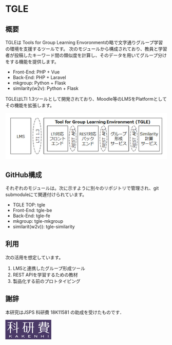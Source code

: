 # TGLE

## 概要

TGLEは Tools for Group Learning Envoronmentの略で文字通りグループ学習の環境を支援するツールです。
次のモジュールから構成されており、教員と学習者が投稿したキーワード間の類似度を計算し、そのデータを用いてグループ分けをする機能を提供します。
- Front-End: PHP + Vue
- Back-End: PHP + Laravel
- mkgroup: Python + Flask
- similarity(w2v): Python + Flask

TGLEはLTI 1.3ツールとして開発されており、Moodle等のLMSをPlatformとしてその機能を拡張します。

![TGLEシステム構成図](TGLE.jpg)


## GitHub構成

それぞれのモジュールは。次に示すように別々のリポジトリで管理され、git submoduleにて関連付けられています。
- TGLE TOP: tgle
- Front-End: tgle-be
- Back-End: tgle-fe
- mkgroup: tgle-mkgroup
- similarit(w2v)): tgle-similarity


## 利用

次の活用を想定しています。

1. LMSと連携したグループ形成ツール
1. REST APIを学習するための教材
1. 製品化する前のプロトタイピング

## 謝辞

本研究はJSPS 科研費 18K11581 の助成を受けたものです．

![科研費](KAKENHIlogo_S.jpg)